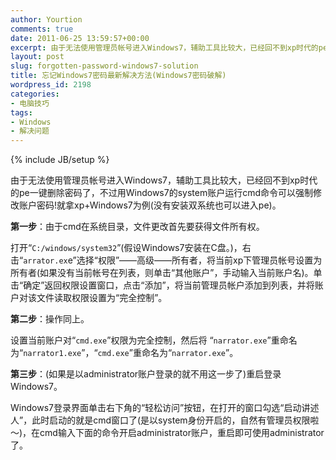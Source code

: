 ```yaml
---
author: Yourtion
comments: true
date: 2011-06-25 13:59:57+00:00
excerpt: 由于无法使用管理员帐号进入Windows7，辅助工具比较大，已经回不到xp时代的pe一键删除密码了，不过用Windows7的system账户运行cmd命令可以强制修改账户密码!就拿xp+Windows7为例(没有安装双系统也可以进入pe)
layout: post
slug: forgotten-password-windows7-solution
title: 忘记Windows7密码最新解决方法(Windows7密码破解)
wordpress_id: 2198
categories:
- 电脑技巧
tags:
- Windows
- 解决问题
---
```

{% include JB/setup %}

由于无法使用管理员帐号进入Windows7，辅助工具比较大，已经回不到xp时代的pe一键删除密码了，不过用Windows7的system账户运行cmd命令可以强制修改账户密码!就拿xp+Windows7为例(没有安装双系统也可以进入pe)。

**第一步**：由于cmd在系统目录，文件更改首先要获得文件所有权。

打开“```C:/windows/system32```”(假设Windows7安装在C盘。)，右击“```arrator.ex```e”选择“权限”——高级——所有者，将当前xp下管理员帐号设置为所有者(如果没有当前帐号在列表，则单击“其他账户”，手动输入当前账户名)。单击“确定”返回权限设置窗口，点击“添加”，将当前管理员帐户添加到列表，并将账户对该文件读取权限设置为“完全控制”。

**第二步**：操作同上。

设置当前账户对“```cmd.exe```”权限为完全控制，然后将 “```narrator.exe```”重命名为“```narrator1.exe```”，“```cmd.exe```”重命名为“```narrator.exe```”。

**第三步**：(如果是以administrator账户登录的就不用这一步了)重启登录 Windows7。

Windows7登录界面单击右下角的“轻松访问”按钮，在打开的窗口勾选“启动讲述人”，此时启动的就是cmd窗口了(是以system身份开启的，自然有管理员权限啦～)，在cmd输入下面的命令开启administrator账户，重启即可使用administrator了。
